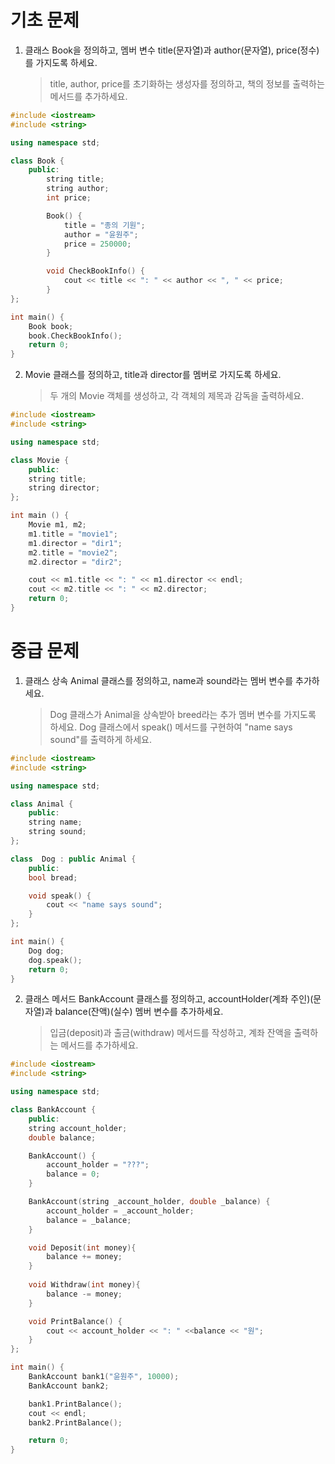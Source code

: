 # 기초 문제
1. 클래스 Book을 정의하고, 멤버 변수 title(문자열)과 author(문자열), price(정수)를 가지도록 하세요.
    >title, author, price를 초기화하는 생성자를 정의하고, 책의 정보를 출력하는 메서드를 추가하세요.

```cpp
#include <iostream>
#include <string>

using namespace std;

class Book {
    public:
        string title;
        string author;
        int price;

        Book() {
            title = "종의 기원";
            author = "윤원주";
            price = 250000;
        }

        void CheckBookInfo() {
            cout << title << ": " << author << ", " << price;
        }
};

int main() {
    Book book;
    book.CheckBookInfo();
    return 0;
}
```

2. Movie 클래스를 정의하고, title과 director를 멤버로 가지도록 하세요.
    >두 개의 Movie 객체를 생성하고, 각 객체의 제목과 감독을 출력하세요.

```cpp
#include <iostream>
#include <string>

using namespace std;

class Movie {
    public:
    string title;
    string director;
};

int main () {
    Movie m1, m2;
    m1.title = "movie1";
    m1.director = "dir1";
    m2.title = "movie2";
    m2.director = "dir2";

    cout << m1.title << ": " << m1.director << endl;
    cout << m2.title << ": " << m2.director;
    return 0;
}
```

# 중급 문제 
1. 클래스 상속 Animal 클래스를 정의하고, name과 sound라는 멤버 변수를 추가하세요.
    >Dog 클래스가 Animal을 상속받아 breed라는 추가 멤버 변수를 가지도록 하세요.
    >Dog 클래스에서 speak() 메서드를 구현하여 "name says sound"를 출력하게 하세요.

```cpp
#include <iostream>
#include <string>

using namespace std;

class Animal {
    public:
    string name;
    string sound;
};

class  Dog : public Animal {
    public:
    bool bread;

    void speak() {
        cout << "name says sound";
    }
};

int main() {
    Dog dog;
    dog.speak();
    return 0;
}
```

2. 클래스 메서드 BankAccount 클래스를 정의하고, accountHolder(계좌 주인)(문자열)과 balance(잔액)(실수) 멤버 변수를 추가하세요.
    >입금(deposit)과 출금(withdraw) 메서드를 작성하고, 계좌 잔액을 출력하는 메서드를 추가하세요.

```cpp
#include <iostream>
#include <string>

using namespace std;

class BankAccount {
    public:
    string account_holder;
    double balance;

    BankAccount() {
        account_holder = "???";
        balance = 0;
    }

    BankAccount(string _account_holder, double _balance) {
        account_holder = _account_holder;
        balance = _balance;
    }

    void Deposit(int money){
        balance += money;
    }
    
    void Withdraw(int money){
        balance -= money;
    }

    void PrintBalance() {
        cout << account_holder << ": " <<balance << "원";
    }
};

int main() {
    BankAccount bank1("윤원주", 10000);
    BankAccount bank2;

    bank1.PrintBalance();
    cout << endl;
    bank2.PrintBalance();

    return 0;
}
```